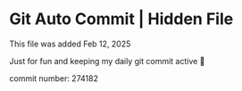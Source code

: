# Git Auto Commit | Hidden File

This file was added Feb 12, 2025

Just for fun and keeping my daily git commit active 🤪

commit number: 274182
